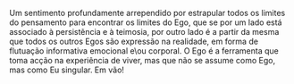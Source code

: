 Um sentimento profundamente arrependido por estrapular todos os limites do pensamento para encontrar os limites do Ego, que se por um lado está associado à persistẽncia e à teimosia, por outro lado é a partir da mesma que todos os outros Egos são expressão na realidade, em forma de flutuação informativa emocional e\ou corporal. O Ego é a ferramenta que toma acção na experiência de viver, mas que não se assume como Ego, mas como Eu singular. Em vão!